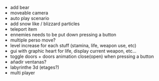 - add bear
- moveable camera
- auto play scenario
- add snow like / blizzard particles
- teleport item
- ennemies needs to be put down pressing a button
- multiple perso move?
- level increase for each stuff (stamina, life, weapon use, etc)
- gui  with graphic heart for life, display current weapon, etc...
- toggle doors + doors animation close(open) when pressing a button
- añadir ventanas?
- labyrinthe 3d (etages?)
- multi player
